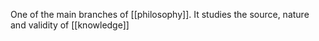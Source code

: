 One of the main branches of [[philosophy]]. It studies the source, nature and validity of [[knowledge]]
